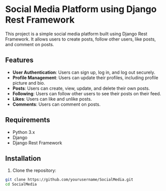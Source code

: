 # Social Media Platform using Django Rest Framework

This project is a simple social media platform built using Django Rest Framework. It allows users to create posts, follow other users, like posts, and comment on posts.

## Features

- **User Authentication**: Users can sign up, log in, and log out securely.
- **Profile Management**: Users can update their profiles, including profile picture and bio.
- **Posts**: Users can create, view, update, and delete their own posts.
- **Following**: Users can follow other users to see their posts on their feed.
- **Likes**: Users can like and unlike posts.
- **Comments**: Users can comment on posts.

## Requirements

- Python 3.x
- Django
- Django Rest Framework


## Installation

1. Clone the repository:

```bash
git clone https://github.com/yourusername/SocialMedia.git
cd SocialMedia

